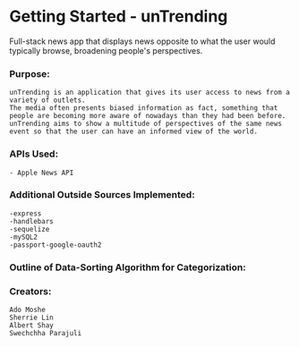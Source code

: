 
# Getting Started - unTrending

Full-stack news app that displays news opposite to what the user would typically browse, broadening people's perspectives.

### Purpose:

	unTrending is an application that gives its user access to news from a variety of outlets. 
    The media often presents biased information as fact, something that people are becoming more aware of nowadays than they had been before. unTrending aims to show a multitude of perspectives of the same news event so that the user can have an informed view of the world. 

### APIs Used:
    - Apple News API

### Additional Outside Sources Implemented:
    -express
    -handlebars
    -sequelize
    -mySQL2
    -passport-google-oauth2

### Outline of Data-Sorting Algorithm for Categorization:

### Creators:  
    Ado Moshe
    Sherrie Lin
    Albert Shay
    Swechchha Parajuli